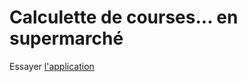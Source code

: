 # Calculette de courses... en supermarché

Essayer [l'application](https://csdevph.github.io/repo1/totaliseur.html)
